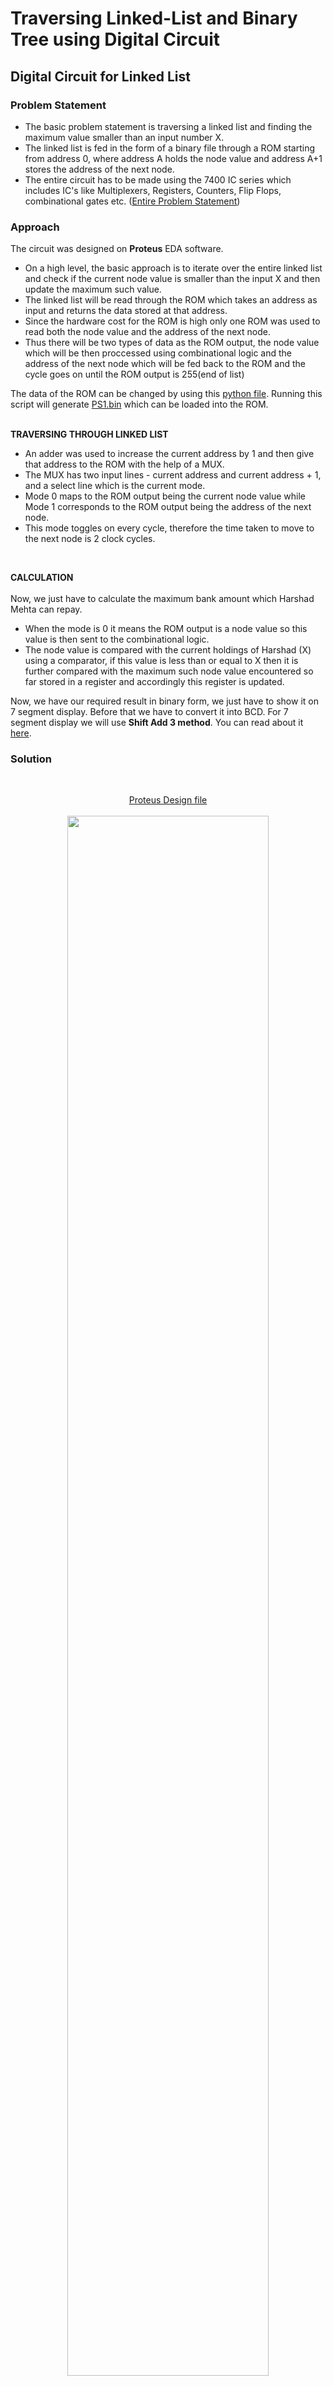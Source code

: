 # Traversing Linked-List and Binary Tree using Digital Circuit
## Digital Circuit for Linked List
### Problem Statement
- The basic problem statement is traversing a linked list and finding the maximum value smaller than an input number X.  
- The linked list is fed in the form of a binary file through a ROM starting from address 0, where address A holds the node value and address A+1 stores the address of the next node.  
- The entire circuit has to be made using the 7400 IC series which includes IC's like Multiplexers, Registers, Counters, Flip Flops, combinational gates etc. ([Entire Problem Statement](https://github.com/san2130/Digisim21/blob/main/Digisim'21_PS1.pdf))

### Approach
The circuit was designed on **Proteus** EDA software.

- On a high level, the basic approach is to iterate over the entire linked list and check if the current node value is smaller than the input X and then update the maximum such value.  
- The linked list will be read through the ROM which takes an address as input and returns the data stored at that address.  
- Since the hardware cost for the ROM is high only one ROM was used to read both the node value and the address of the next node.  
- Thus there will be two types of data as the ROM output, the node value which will be then proccessed using combinational logic and the address of the next node which will be fed back to the ROM and the cycle goes on until the ROM output is 255(end of list)  

The data of the ROM can be changed by using this [python file](https://github.com/san2130/Digisim21/blob/main/create_bin_file.py). 
Running this script will generate [PS1.bin](https://github.com/san2130/Digisim21/blob/main/PS1.bin) which can be loaded into the ROM.  
<br>

**TRAVERSING THROUGH LINKED LIST**  
- An adder was used to increase the current address by 1 and then give that address to the
ROM with the help of a MUX. 
- The MUX has two input lines - current address and current address + 1, and a select line which is the current mode. 
- Mode 0 maps to the ROM output being the current node value while Mode 1 corresponds to the ROM output being the address of the next node.  
- This mode toggles on every cycle, therefore the time taken to move to the next node is 2 clock cycles.
<br>

**CALCULATION**  
<br>
Now, we just have to calculate the maximum bank amount which Harshad Mehta can repay.
- When the mode is 0 it means the ROM output is a node value so this value is then sent to the combinational logic. 
- The node value is compared with the current holdings of Harshad (X) using a comparator, if this value is less than or equal to X then it is further compared with the maximum such node value encountered so far stored in a register and accordingly this register is updated. 
 

Now, we have our required result in binary form, we just have to show it on 7 segment display. Before that we have to convert it into BCD.
For 7 segment display we will use **Shift Add 3 method**. You can read about it [here](https://github.com/ujjawalece/Implementation-of-Linked-List-and-Binary-Tree-using-Digital-Circuit/blob/main/Binary2BCD.pdf).
<br>

### Solution  
<br>
<p align="center"> <a href=https://github.com/san2130/Digisim21/blob/main/digism21ps1clean.DSN>Proteus Design file</a> <br><br>
<img src="https://github.com/san2130/Digisim21/blob/main/LinkedList.png" width="80%"/></p>
<br>

### Working  
You can see the working video of our circuit [here](https://drive.google.com/file/d/1smdCNSce_toEbJcSIwCuEU5kZWQFbrIi/view?usp=sharing).
We have used the data give in [problem statement](https://github.com/ujjawalece/Implementation-of-Linked-List-and-Binary-Tree-using-Digital-Circuit/blob/main/Digisim'21_PS1.pdf).


## Digital Circuit for Binary Tree-
### Problem Statement
- The basic problem statement is traversing a binary tree and finding the maximum value smaller than an input number X.  
- The linked list is fed in the form of a binary file through a ROM starting from address 0, where address A holds the node value and address A+1 stores the address of the next node.  
- The entire circuit has to be made using the 7400 IC series which includes IC's like Multiplexers, Registers, Counters, Flip Flops, combinational gates etc. ([Entire Problem Statement](https://github.com/san2130/Digisim21/blob/main/Digisim'21_PS2.pdf))

### Approach-
We will simulate our circuit on EDA tool **Proteus**.

We have a ROM which act as a memory device for this circuit. Its store all the values of linked list corresponding to there addresses. You can change the data of Rom by using [this](https://github.com/ujjawalece/Implementation-of-Linked-List-and-Binary-Tree-using-Digital-Circuit/blob/main/python%20image%20file.py) python file. It will create [binary_file_PS2_t1.bin](https://github.com/ujjawalece/Implementation-of-Linked-List-and-Binary-Tree-using-Digital-Circuit/blob/main/binary_file_PS2_t1.bin) and you have to just load this file on our ROM.

The input of our ROM is connected to the output of an 8-bit 4:1 MUX. The select
line of MUX is a counter of 2-bit (count from 00 to 11). The input of this mux are
the Present node address, Present node address + 1, Present node address +
2.

We also created a 8-bit 8:1 mix whose input are connected to the output of 8 D-
FF connected in series and which store the left and right child node address of
the current node. And the output of this mux is connected to the input of 8-bit 4:1
mux.

So, what is happening? When our clock start, the counter will we at the 00 and it
will give the data of the present node, which is stored in separate D-FlipFlop
after some processing. When our counter increases and go to 10, ROM will give
address of left node which is store in one of the 8 FF connected to 8-bit 8:1 mux
and similarly when counter reaches to 10 the right child node address got
stored.

So, in this way we store all the address of our nodes and process them one by
one by sending them to 8-bit 4:1 mux.
We add one more 8-bit 8:1 mux which will store the value of tpc*distance of
each node.

The data which come out of ROM every time when our counter is at 00 is the
price of petrol and we just have to add the value of tpc*distance into it, which we
do by simple adder and then we compare this value (using comparator) with the
previous data if this is smaller the previous one, we will replace it otherwise do
nothing and whenever we replace data we also store it address in a register
which will become our final address after all nodes are processed.

Now, we have our required result, we just have to show it on 7 segment display.
For 7 segment display we will use **Shift Add 3 method**. You can read about it [here](https://github.com/ujjawalece/Implementation-of-Linked-List-and-Binary-Tree-using-Digital-Circuit/blob/main/Binary2BCD.pdf).
### Solution-
You can find complete proteus file [here](https://github.com/ujjawalece/Implementation-of-Linked-List-and-Binary-Tree-using-Digital-Circuit/blob/main/ps2.DSN).
### Working-
You can see the working video of our circuit [here](https://drive.google.com/file/d/1-Hjrgi0n4gRep6W1q02odHNMzv3j3KjB/view?usp=sharing).
We have used the data give in [problem statement](https://github.com/ujjawalece/Implementation-of-Linked-List-and-Binary-Tree-using-Digital-Circuit/blob/main/Digisim'21_PS2.pdf).

